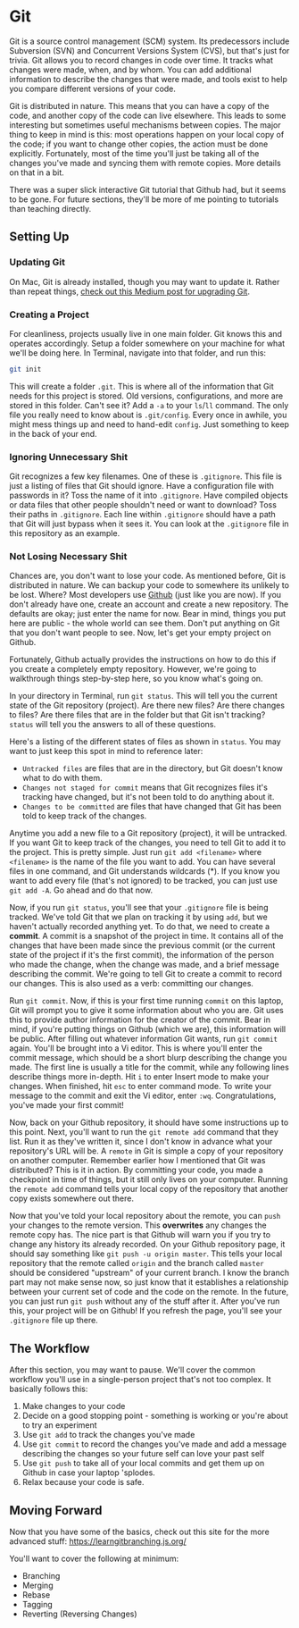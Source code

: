 # Git

Git is a source control management (SCM) system. Its predecessors include Subversion (SVN) and Concurrent Versions System (CVS), but that's just for trivia. Git allows you to record changes in code over time. It tracks what changes were made, when, and by whom. You can add additional information to describe the changes that were made, and tools exist to help you compare different versions of your code.

Git is distributed in nature. This means that you can have a copy of the code, and another copy of the code can live elsewhere. This leads to some interesting but sometimes useful mechanisms between copies. The major thing to keep in mind is this: most operations happen on your local copy of the code; if you want to change other copies, the action must be done explicitly. Fortunately, most of the time you'll just be taking all of the changes you've made and syncing them with remote copies. More details on that in a bit.

There was a super slick interactive Git tutorial that Github had, but it seems to be gone. For future sections, they'll be more of me pointing to tutorials than teaching directly.

## Setting Up
### Updating Git
On Mac, Git is already installed, though you may want to update it. Rather than repeat things, [check out this Medium post for upgrading Git](https://medium.com/@katopz/how-to-upgrade-git-ff00ea12be18).

### Creating a Project
For cleanliness, projects usually live in one main folder. Git knows this and operates accordingly. Setup a folder somewhere on your machine for what we'll be doing here. In Terminal, navigate into that folder, and run this:
```bash
git init
```
This will create a folder `.git`. This is where all of the information that Git needs for this project is stored. Old versions, configurations, and more are stored in this folder. Can't see it? Add a `-a` to your `ls`/`ll` command. The only file you really need to know about is `.git/config`. Every once in awhile, you might mess things up and need to hand-edit `config`. Just something to keep in the back of your end.

### Ignoring Unnecessary Shit
Git recognizes a few key filenames. One of these is `.gitignore`. This file is just a listing of files that Git should ignore. Have a configuration file with passwords in it? Toss the name of it into `.gitignore`. Have compiled objects or data files that other people shouldn't need or want to download? Toss their paths in `.gitignore`. Each line within `.gitignore` should have a path that Git will just bypass when it sees it. You can look at the `.gitignore` file in this repository as an example.

### Not Losing Necessary Shit
Chances are, you don't want to lose your code. As mentioned before, Git is distributed in nature. We can backup your code to somewhere its unlikely to be lost. Where? Most developers use [Github](https://github.com) (just like you are now). If you don't already have one, create an account and create a new repository. The defaults are okay; just enter the name for now. Bear in mind, things you put here are public - the whole world can see them. Don't put anything on Git that you don't want people to see. Now, let's get your empty project on Github.

Fortunately, Github actually provides the instructions on how to do this if you create a completely empty repository. However, we're going to walkthrough things step-by-step here, so you know what's going on.

In your directory in Terminal, run `git status`. This will tell you the current state of the Git repository (project). Are there new files? Are there changes to files? Are there files that are in the folder but that Git isn't tracking? `status` will tell you the answers to all of these questions.

Here's a listing of the different states of files as shown in `status`. You may want to just keep this spot in mind to reference later:
* `Untracked files` are files that are in the directory, but Git doesn't know what to do with them.
* `Changes not staged for commit` means that Git recognizes files it's tracking have changed, but it's not been told to do anything about it.
* `Changes to be committed` are files that have changed that Git has been told to keep track of the changes.

Anytime you add a new file to a Git repository (project), it will be untracked. If you want Git to keep track of the changes, you need to tell Git to add it to the project. This is pretty simple. Just run `git add <filename>` where `<filename>` is the name of the file you want to add. You can have several files in one command, and Git understands wildcards (\*). If you know you want to add every file (that's not ignored) to be tracked, you can just use `git add -A`. Go ahead and do that now.

Now, if you run `git status`, you'll see that your `.gitignore` file is being tracked. We've told Git that we plan on tracking it by using `add`, but we haven't actually recorded anything yet. To do that, we need to create a **commit**. A commit is a snapshot of the project in time. It contains all of the changes that have been made since the previous commit (or the current state of the project if it's the first commit), the information of the person who made the change, when the change was made, and a brief message describing the commit. We're going to tell Git to create a commit to record our changes. This is also used as a verb: committing our changes.

Run `git commit`. Now, if this is your first time running `commit` on this laptop, Git will prompt you to give it some information about who you are. Git uses this to provide author information for the creator of the commit. Bear in mind, if you're putting things on Github (which we are), this information will be public. After filling out whatever information Git wants, run `git commit` again. You'll be brought into a Vi editor. This is where you'll enter the commit message, which should be a short blurp describing the change you made. The first line is usually a title for the commit, while any following lines describe things more in-depth. Hit `i` to enter Insert mode to make your changes. When finished, hit `esc` to enter command mode. To write your message to the commit and exit the Vi editor, enter `:wq`. Congratulations, you've made your first commit!

Now, back on your Github repository, it should have some instructions up to this point. Next, you'll want to run the `git remote add` command that they list. Run it as they've written it, since I don't know in advance what your repository's URL will be. A `remote` in Git is simple a copy of your repository on another computer. Remember earlier how I mentioned that Git was distributed? This is it in action. By committing your code, you made a checkpoint in time of things, but it still only lives on your computer. Running the `remote add` command tells your local copy of the repository that another copy exists somewhere out there.

Now that you've told your local repository about the remote, you can `push` your changes to the remote version. This **overwrites** any changes the remote copy has. The nice part is that Github will warn you if you try to change any history its already recorded. On your Github repository page, it should say something like `git push -u origin master`. This tells your local repository that the remote called `origin` and the branch called `master` should be considered "upstream" of your current branch. I know the branch part may not make sense now, so just know that it establishes a relationship between your current set of code and the code on the remote. In the future, you can just run `git push` without any of the stuff after it. After you've run this, your project will be on Github! If you refresh the page, you'll see your `.gitignore` file up there.

## The Workflow
After this section, you may want to pause. We'll cover the common workflow you'll use in a single-person project that's not too complex. It basically follows this:
1. Make changes to your code
2. Decide on a good stopping point - something is working or you're about to try an experiment
3. Use `git add` to track the changes you've made
4. Use `git commit` to record the changes you've made and add a message describing the changes so your future self can love your past self
5. Use `git push` to take all of your local commits and get them up on Github in case your laptop 'splodes.
6. Relax because your code is safe.

## Moving Forward
Now that you have some of the basics, check out this site for the more advanced stuff: https://learngitbranching.js.org/

You'll want to cover the following at minimum:
* Branching
* Merging
* Rebase
* Tagging
* Reverting (Reversing Changes)
